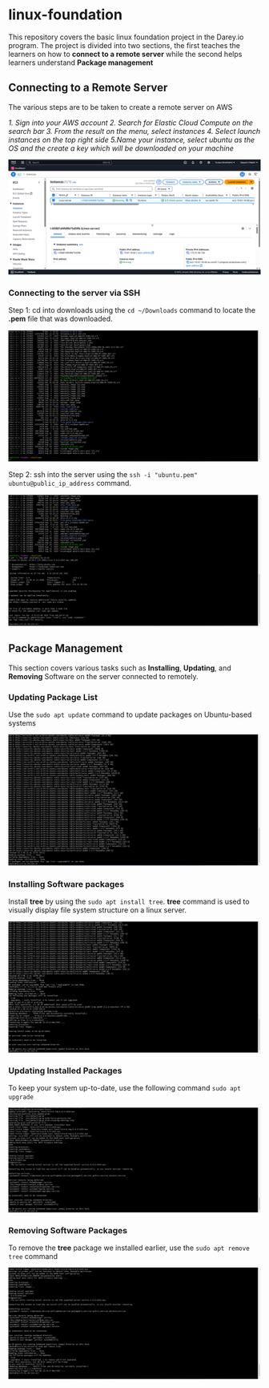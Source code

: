 # linux-foundation

This repository covers the basic linux foundation project in the Darey.io program. The project is divided into two sections, the first teaches the learners on how to **connect to a remote server** while the second helps learners understand **Package management**

## Connecting to a Remote Server

The various steps are to be taken to create a remote server on AWS

_1. Sign into your AWS account_
_2. Search for Elastic Cloud Compute on the search bar_
_3. From the result on the menu, select instances_
_4. Select launch instances on the top right side_
_5.Name your instance, select ubuntu as the OS and the create a key which will be downloaded on your machine_

![Screenshot of the linux server created on AWS](Images/ubuntu-instance.png)

### Connecting to the server via SSH

Step 1: cd into downloads using the ``cd ~/Downloads`` command to locate the **.pem** file that was downloaded.

![cd into downloads](Images/cd-downloads.png)

Step 2: ssh into the server using the ``ssh -i "ubuntu.pem" ubuntu@public_ip_address`` command.

![ssh into server](Images/ssh-into-server.png)

## Package Management

This section covers various tasks such as **Installing**, **Updating**, and **Removing** Software on the server connected to remotely.

### Updating Package List

Use the ``sudo apt update`` command to update packages on Ubuntu-based systems

![updating package list](Images/updating-packages.png)

### Installing Software packages
 
Install **tree** by using the ``sudo apt install tree``. **tree** command is used to visually display file system structure on a linux server.

![Installin tree](Images/installing-tree.png)

### Updating Installed Packages

To keep your system up-to-date, use the following command ``sudo apt upgrade``

![Updating installed packages](Images/updating-installed-packages.png)

### Removing Software Packages

To remove the **tree** package we installed earlier, use the ``sudo apt remove tree`` command

![Removing the tree package](Images/removing-tree.png)
